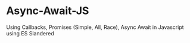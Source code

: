 # Async-Await-JS
Using Callbacks, Promises (Simple, All, Race), Async Await in Javascript using ES Slandered
